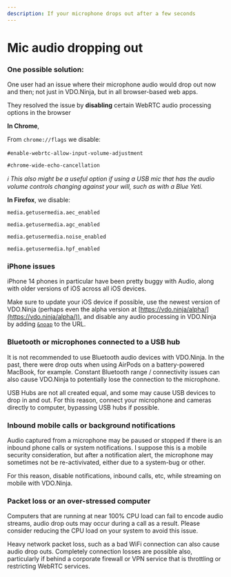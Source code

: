 ```yaml
---
description: If your microphone drops out after a few seconds
---
```


# Mic audio dropping out

### One possible solution:

One user had an issue where their microphone audio would drop out now and then; not just in VDO.Ninja, but in all browser-based web apps.

They resolved the issue by **disabling** certain WebRTC audio processing options in the browser&#x20;

**In Chrome**,

From `chrome://flags` we disable:\
\
`#enable-webrtc-allow-input-volume-adjustment`

`#chrome-wide-echo-cancellation`

_ℹ️ This also might be a useful option if using a USB mic that has the audio volume controls changing against your will, such as with a Blue Yeti._

**In Firefox**, we disable:

`media.getusermedia.aec_enabled`

`media.getusermedia.agc_enabled`

`media.getusermedia.noise_enabled`

`media.getusermedia.hpf_enabled`

### iPhone issues

iPhone 14 phones in particular have been pretty buggy with Audio, along with older versions of iOS across all iOS devices.

Make sure to update your iOS device if possible, use the newest version of VDO.Ninja (perhaps even the alpha version at [https://vdo.ninja/alpha/](https://vdo.ninja/alpha/)), and disable any audio processing in VDO.Ninja by adding [`&noap`](../general-settings/noaudioprocessing.md) to the URL.

### Bluetooth or microphones connected to a USB hub

It is not recommended to use Bluetooth audio devices with VDO.Ninja. In the past, there were drop outs when using AirPods on a battery-powered MacBook, for example. Constant Bluetooth range / connectivity issues can also cause VDO.Ninja to potentially lose the connection to the microphone.

USB Hubs are not all created equal, and some may cause USB devices to drop in and out. For this reason, connect your microphone and cameras directly to computer, bypassing USB hubs if possible.

### Inbound mobile calls or background notifications

Audio captured from a microphone may be paused or stopped if there is an inbound phone calls or system notifications. I suppose this is a mobile security consideration, but after a notification alert, the microphone may sometimes not be re-activivated, either due to a system-bug or other.

For this reason, disable notifications, inbound calls, etc, while streaming on mobile with VDO.Ninja.

### Packet loss or an over-stressed computer

Computers that are running at near 100% CPU load can fail to encode audio streams, audio drop outs may occur during a call as a result. Please consider reducing the CPU load on your system to avoid this issue.

Heavy network packet loss, such as a bad WiFi connection can also cause audio drop outs. Completely connection losses are possible also, particularly if behind a corporate firewall or VPN service that is throttling or restricting WebRTC services.
